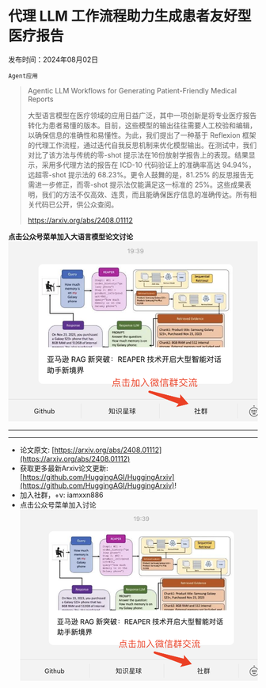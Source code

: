 # 代理 LLM 工作流程助力生成患者友好型医疗报告
发布时间：2024年08月02日

`Agent应用`
> Agentic LLM Workflows for Generating Patient-Friendly Medical Reports
>
> 大型语言模型在医疗领域的应用日益广泛，其中一项创新是将专业医疗报告转化为患者易懂的版本。目前，这些模型的输出往往需要人工校验和编辑，以确保信息的准确性和易懂性。为此，我们提出了一种基于 Reflexion 框架的代理工作流程，通过迭代自我反思机制来优化模型输出。在测试中，我们对比了该方法与传统的零-shot 提示法在16份放射学报告上的表现。结果显示，采用多代理方法的报告在 ICD-10 代码验证上的准确率高达 94.94%，远超零-shot 提示法的 68.23%。更令人鼓舞的是，81.25% 的反思报告无需进一步修正，而零-shot 提示法仅能满足这一标准的 25%。这些成果表明，我们的方法不仅高效、连贯，而且能确保医疗信息的准确传达。所有相关代码已公开，供公众查阅。
>
> https://arxiv.org/abs/2408.01112

**点击公众号菜单加入大语言模型论文讨论**
![](https://raw.githubusercontent.com/HuggingAGI/wx_assets/main/2024/07/31/1722434818326-94339e92-22f1-4472-9d27-fed232f70b5d.jpeg)
<hr />


<hr />

- 论文原文: [https://arxiv.org/abs/2408.01112](https://arxiv.org/abs/2408.01112)
- 获取更多最新Arxiv论文更新: [https://github.com/HuggingAGI/HuggingArxiv](https://github.com/HuggingAGI/HuggingArxiv)!
- 加入社群，+v: iamxxn886
- 点击公众号菜单加入讨论
![](https://raw.githubusercontent.com/HuggingAGI/wx_assets/main/2024/07/31/1722434818326-94339e92-22f1-4472-9d27-fed232f70b5d.jpeg)